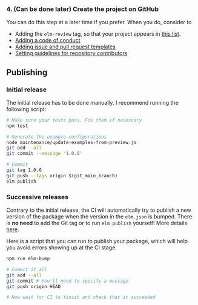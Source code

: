 ### 4. (Can be done later) Create the project on GitHub

You can do this step at a later time if you prefer.
When you do, consider to

-   Adding the `elm-review` tag, so that your project appears in [this list](https://github.com/topics/elm-review).
-   [Adding a code of conduct](https://docs.github.com/en/github/building-a-strong-community/adding-a-code-of-conduct-to-your-project)
-   [Adding issue and pull request templates](https://docs.github.com/en/github/building-a-strong-community/using-templates-to-encourage-useful-issues-and-pull-requests)
-   [Setting guidelines for repository contributors](https://docs.github.com/en/github/building-a-strong-community/setting-guidelines-for-repository-contributors)

## Publishing

### Initial release

The initial release has to be done manually. I recommend running the following script:

```bash
# Make sure your tests pass. Fix them if necessary
npm test

# Generate the example configurations
node maintenance/update-examples-from-preview.js
git add --all
git commit --message '1.0.0'

# Commit
git tag 1.0.0
git push --tags origin $(git_main_branch)
elm publish
```

### Successive releases

Contrary to the initial release, the CI will automatically try to publish a new version of the package when the version in the `elm.json` is bumped. There is **no need** to add the Git tag or to run `elm publish` yourself! More details [here](https://github.com/dillonkearns/elm-publish-action).

Here is a script that you can run to publish your package, which will help you avoid errors showing up at the CI stage.

```bash
npm run elm-bump

# Commit it all
git add --all
git commit # You'll need to specify a message
git push origin HEAD

# Now wait for CI to finish and check that it succeeded
```

